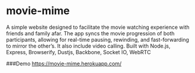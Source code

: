 # movie-mime
A simple website designed to facilitate the movie watching experience with friends and family afar. The app syncs the movie progression of both participants, allowing for real-time pausing, rewinding, and fast-forwarding to mirror the other’s. It also include video calling.
Built with Node.js, Express, Browserify, Dustjs, Backbone, Socket IO, WebRTC

###Demo
https://movie-mime.herokuapp.com/
